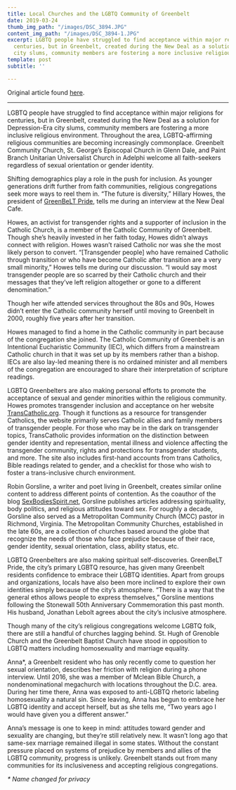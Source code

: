```yaml
---
title: Local Churches and the LGBTQ Community of Greenbelt
date: 2019-03-24
thumb_img_path: "/images/DSC_3894.JPG"
content_img_path: "/images/DSC_3894-1.JPG"
excerpt: LGBTQ people have struggled to find acceptance within major religions for
  centuries, but in Greenbelt, created during the New Deal as a solution for Depression-Era
  city slums, community members are fostering a more inclusive religious environment.
template: post
subtitle: ''

---
```

Original article found [here](https://www.greenbeltonline.org/local-churches-and-the-lgbtq-community-of-greenbelt/).

***

LGBTQ people have struggled to find acceptance within major religions for centuries, but in Greenbelt, created during the New Deal as a solution for Depression-Era city slums, community members are fostering a more inclusive religious environment. Throughout the area, LGBTQ-affirming religious communities are becoming increasingly commonplace. Greenbelt Community Church, St. George’s Episcopal Church in Glenn Dale, and Paint Branch Unitarian Universalist Church in Adelphi welcome all faith-seekers regardless of sexual orientation or gender identity.

Shifting demographics play a role in the push for inclusion. As younger generations drift further from faith communities, religious congregations seek more ways to reel them in. “The future is diversity,” Hillary Howes, the president of [GreenBeLT Pride](https://www.facebook.com/GreenbeltPride/), tells me during an interview at the New Deal Cafe.

Howes, an activist for transgender rights and a supporter of inclusion in the Catholic Church, is a member of the Catholic Community of Greenbelt. Though she’s heavily invested in her faith today, Howes didn’t always connect with religion. Howes wasn’t raised Catholic nor was she the most likely person to convert. “\[Transgender people\] who have remained Catholic through transition or who have become Catholic after transition are a very small minority,” Howes tells me during our discussion. “I would say most transgender people are so scarred by their Catholic church and their messages that they’ve left religion altogether or gone to a different denomination.”

Though her wife attended services throughout the 80s and 90s, Howes didn’t enter the Catholic community herself until moving to Greenbelt in 2000, roughly five years after her transition.

Howes managed to find a home in the Catholic community in part because of the congregation she joined. The Catholic Community of Greenbelt is an Intentional Eucharistic Community (IEC), which differs from a mainstream Catholic church in that it was set up by its members rather than a bishop. IECs are also lay-led meaning there is no ordained minister and all members of the congregation are encouraged to share their interpretation of scripture readings.

LGBTQ Greenbelters are also making personal efforts to promote the acceptance of sexual and gender minorities within the religious community. Howes promotes transgender inclusion and acceptance on her website [TransCatholic.org](http://transcatholic.org/). Though it functions as a resource for transgender Catholics, the website primarily serves Catholic allies and family members of transgender people. For those who may be in the dark on transgender topics, TransCatholic provides information on the distinction between gender identity and representation, mental illness and violence affecting the transgender community, rights and protections for transgender students, and more. The site also includes first-hand accounts from trans Catholics, Bible readings related to gender, and a checklist for those who wish to foster a trans-inclusive church environment.

Robin Gorsline, a writer and poet living in Greenbelt, creates similar online content to address different points of contention. As the coauthor of the blog [SexBodiesSpirit.net](http://sexbodiesspirit.net/), Gorsline publishes articles addressing spirituality, body politics, and religious attitudes toward sex. For roughly a decade, Gorsline also served as a Metropolitan Community Church (MCC) pastor in Richmond, Virginia. The Metropolitan Community Churches, established in the late 60s, are a collection of churches based around the globe that recognize the needs of those who face prejudice because of their race, gender identity, sexual orientation, class, ability status, etc.

LGBTQ Greenbelters are also making spiritual self-discoveries. GreenBeLT Pride, the city’s primary LGBTQ resource, has given many Greenbelt residents confidence to embrace their LGBTQ identities. Apart from groups and organizations, locals have also been more inclined to explore their own identities simply because of the city’s atmosphere. “There is a way that the general ethos allows people to express themselves,” Gorsline mentions following the Stonewall 50th Anniversary Commemoration this past month. His husband, Jonathan Lebolt agrees about the city’s inclusive atmosphere.

Though many of the city’s religious congregations welcome LGBTQ folk, there are still a handful of churches lagging behind. St. Hugh of Grenoble Church and the Greenbelt Baptist Church have stood in opposition to LGBTQ matters including homosexuality and marriage equality.

Anna*, a Greenbelt resident who has only recently come to question her sexual orientation, describes her friction with religion during a phone interview. Until 2016, she was a member of Mclean Bible Church, a nondenominational megachurch with locations throughout the D.C. area. During her time there, Anna was exposed to anti-LGBTQ rhetoric labeling homosexuality a natural sin. Since leaving, Anna has begun to embrace her LGBTQ identity and accept herself, but as she tells me, “Two years ago I would have given you a different answer.”

Anna’s message is one to keep in mind: attitudes toward gender and sexuality are changing, but they’re still relatively new. It wasn’t long ago that same-sex marriage remained illegal in some states. Without the constant pressure placed on systems of prejudice by members and allies of the LGBTQ community, progress is unlikely. Greenbelt stands out from many communities for its inclusiveness and accepting religious congregations.

_* Name changed for privacy_